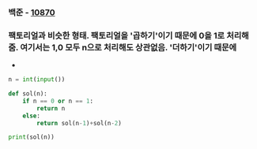 ### 백준  - [10870](https://www.acmicpc.net/problem/10870)

### 팩토리얼과 비슷한 형태. 팩토리얼을 '곱하기'이기 때문에 0을 1로 처리해줌. 여기서는 1,0 모두 n으로 처리해도 상관없음. '더하기'이기 때문에

* 

```Python
n = int(input())

def sol(n):
    if n == 0 or n == 1:
        return n
    else:
        return sol(n-1)+sol(n-2)

print(sol(n))
```

